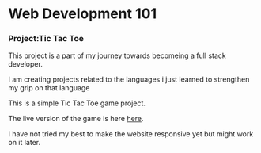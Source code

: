 <h1>Web Development 101</h1>
<h3>Project:Tic Tac Toe</h3>
<p>This project is a part of my journey towards becomeing a full stack developer.</p>
<p>I am creating projects related to the languages i just learned to strengthen my grip on that language</p>
<p>This is a simple Tic Tac Toe game project.</p>
<p>The live version of the game is here <a href="https://notaarryan.github.io/Tic-Tac-Toe-Game">here</a>.</p>
<p>I have not tried my best to make the website responsive yet but might work on it later.</p>
